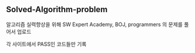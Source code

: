 ## Solved-Algorithm-problem

알고리즘 실력향상을 위해 SW Expert Academy, BOJ, programmers 의 문제를 풀어서 업로드

각 사이트에서 PASS인 코드들만 기록


